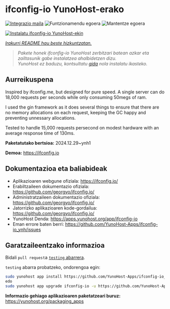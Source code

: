 <!--
Ohart ongi: README hau automatikoki sortu da <https://github.com/YunoHost/apps/tree/master/tools/readme_generator>ri esker
EZ editatu eskuz.
-->

# ifconfig-io YunoHost-erako

[![Integrazio maila](https://apps.yunohost.org/badge/integration/ifconfig-io)](https://ci-apps.yunohost.org/ci/apps/ifconfig-io/)
![Funtzionamendu egoera](https://apps.yunohost.org/badge/state/ifconfig-io)
![Mantentze egoera](https://apps.yunohost.org/badge/maintained/ifconfig-io)

[![Instalatu ifconfig-io YunoHost-ekin](https://install-app.yunohost.org/install-with-yunohost.svg)](https://install-app.yunohost.org/?app=ifconfig-io)

*[Irakurri README hau beste hizkuntzatan.](./ALL_README.md)*

> *Pakete honek ifconfig-io YunoHost zerbitzari batean azkar eta zailtasunik gabe instalatzea ahalbidetzen dizu.*  
> *YunoHost ez baduzu, kontsultatu [gida](https://yunohost.org/install) nola instalatu ikasteko.*

## Aurreikuspena

Inspired by ifconfig.me, but designed for pure speed. A single server can do 18,000 requests per seconds while only consuming 50megs of ram.

I used the gin framework as it does several things to ensure that there are no memory allocations on each request, keeping the GC happy and preventing unnessary allocations.

Tested to handle 15,000 requests persecond on modest hardware with an average response time of 130ms.


**Paketatutako bertsioa:** 2024.12.29~ynh1

**Demoa:** <https://ifconfig.io>
## Dokumentazioa eta baliabideak

- Aplikazioaren webgune ofiziala: <https://ifconfig.io/>
- Erabiltzaileen dokumentazio ofiziala: <https://github.com/georgyo/ifconfig.io/>
- Administratzaileen dokumentazio ofiziala: <https://github.com/georgyo/ifconfig.io/>
- Jatorrizko aplikazioaren kode-gordailua: <https://github.com/georgyo/ifconfig.io/>
- YunoHost Denda: <https://apps.yunohost.org/app/ifconfig-io>
- Eman errore baten berri: <https://github.com/YunoHost-Apps/ifconfig-io_ynh/issues>

## Garatzaileentzako informazioa

Bidali `pull request`a [`testing` abarrera](https://github.com/YunoHost-Apps/ifconfig-io_ynh/tree/testing).

`testing` abarra probatzeko, ondorengoa egin:

```bash
sudo yunohost app install https://github.com/YunoHost-Apps/ifconfig-io_ynh/tree/testing --debug
edo
sudo yunohost app upgrade ifconfig-io -u https://github.com/YunoHost-Apps/ifconfig-io_ynh/tree/testing --debug
```

**Informazio gehiago aplikazioaren paketatzeari buruz:** <https://yunohost.org/packaging_apps>
